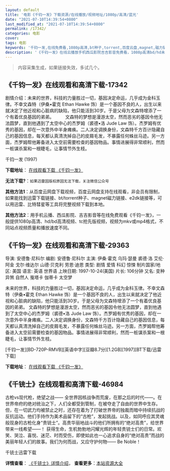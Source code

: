 ```yaml
---
layout: default
title: '电影《千钧一发》下载资源/在线播放/视频地址/1080p/高清/蓝光'
date: "2021-07-10T14:39:54+0800"
last_modified_at: "2021-07-10T14:39:54+0800"
permalink: /17342/
categories: 电影
cover:
tags: 电影
keywords: '千钧一发,在线免费看,1080p高清,bt种子,torrent,百度云盘,magnet,磁力链,迅雷下载资源'
description: '《千钧一发》在线云播放手机西瓜影院吉吉影音免费看，1080p高清bd/hd未删减完整版和tc抢先枪版，mkv/mp4格式，附带bt/torrent种子、magnet/磁力链、百度云盘、网盘资源迅雷下载链接'
---
```


>内容采集生成，如果链接失效，多试几个。


## 《千钧一发》在线观看和高清下载-17342

剧情介绍：未来的世界，科技的力量胜过一切，基因决定命运，几乎成为金科玉律。不幸文森特（伊桑•霍克 Ethan Hawke 饰）是一个基因不良的人，出生以来就决定了他近视和心脏病的缺陷，他只能活到30岁。于是父母为文森特增添了一个有着优良基因的弟弟。  　　文森特的梦想是漫游太空，然而恶劣的基因令他无法圆梦，直到他遇到了太空中心的杰罗姆（裘德•洛 Jude Law 饰）。杰罗姆有优秀的基因，却在一次意外中半身瘫痪。二人决定调换身份，文森特千方百计隐藏自己的基因信息，每天都认真清洗掉自己的皮屑毛发，不暴露任何蛛丝马迹。另一方面，杰罗姆帮他筹备进入太空前需要检查的基因物品。事情进展得非常顺利，然而一桩谋杀案和一根睫毛，让事情节外生枝。


千钧一发 (1997)

**下载地址**： [在线观看下载 《千钧一发》](https://www.btbtdy.me/btdy/dy3635.html) 


**无法下载?**：`如果迅雷因版权原因无法下载，关注微信公众号 `

**其他方法1**：从百度云网盘下载视频，百度云网盘支持在线观看，非会员有限制，如果能找到迅雷下载链接、bt/torrent种子、magnet磁力链接、e2dk链接等，可以用迅雷、比特彗星等工具将完整视频下载到本地。

**其他方法2**：用手机云播、西瓜影院、吉吉影音等在线免费观看《千钧一发》，一般提供1080p高清、hd/bd高清视频、tc抢先版视频，视频为mkv或mp4格式，不同站点视频质量和播放速度不同。


## 《千钧一发》在线观看和高清下载-29363

导演: 安德鲁·尼科尔 编剧: 安德鲁·尼科尔 主演: 伊桑·霍克 乌玛·瑟曼 裘德·洛 艾伦·阿金 戈尔·维达尔 山德·贝克利 劳恩·迪恩 类型: 剧情 爱情 科幻 惊悚 制片国家/地区: 美国 语言: 英语 世界语 上映日期: 1997-10-24(美国) 片长: 106分钟 又名: 变种异煞 自然人 戛塔卡 伽蒂卡 太空梦

未来的世界，科技的力量胜过一切，基因决定命运，几乎成为金科玉律。不幸文森特（伊桑•霍克 Ethan Hawke 饰）是一个基因不良的人，出生以来就决定了他近视和心脏病的缺陷，他只能活到30岁。于是父母为文森特增添了一个有着优良基因的弟弟。 文森特的梦想是漫游太空，然而恶劣的基因令他无法圆梦，直到他遇到了太空中心的杰罗姆（裘德•洛 Jude Law 饰）。杰罗姆有优秀的基因，却在一次意外中半身瘫痪。二人决定调换身份，文森特千方百计隐藏自己的基因信息，每天都认真清洗掉自己的皮屑毛发，不暴露任何蛛丝马迹。另一方面，杰罗姆帮他筹备进入太空前需要检查的基因物品。事情进展得非常顺利，然而一桩谋杀案和一根睫毛，让事情节外生枝。


[千钧一发][BD-720P-RMVB][英语中字][豆瓣8.7分][1.2GB][1997][BT下载/迅雷下载]

**下载地址**： [在线观看下载 《千钧一发》](https://www.btdx8.com/torrent/gattaca_1997.html) 


## 《千铳士》在线观看和高清下载-46984

古枪vs现代枪，绝望之战—— 全世界因核战争而荒废，在那之后的时代——。在世界帝府的绝对统治之下，人们全都受到管制，在被夺走了自由的世界中生存。 但，在一切武力均被禁止之时，还存在着为了打破世界帝的独裁而暗中持续抗战的反抗运动。他们手持作为美术品留下的“古枪”，发起挑战。以及，如同呼应其灵魂般现身的古枪化身“贵铳士”。高贵华丽地战斗的他们所拥有的“绝对高贵”，给世界带来一线希望——！ 获得生命，生机勃勃地闪耀光辉的年轻贵铳士们的日常。欢笑、哭泣、喜悦、迷茫、时而受伤，即使如此也一心追求自身的“绝对高贵”而战的美丽年轻人们的故事。我们为何而战，又应守护何物—— Be Noble！


千铳士迅雷下载

**详情查看**： [《千铳士》详情介绍](/movie/46984/)， **查看更多**：[本站资源大全](/movie/t/all/)

